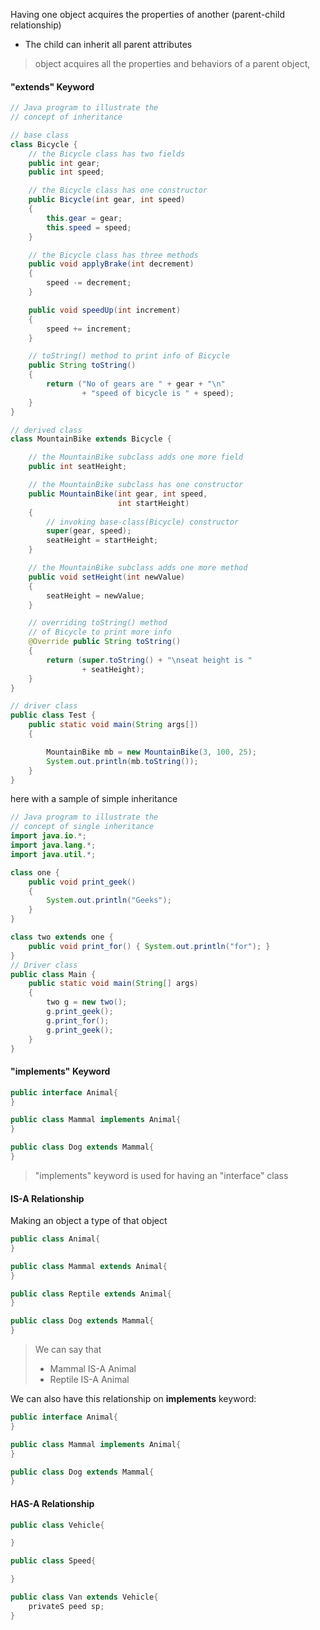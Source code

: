 Having one object acquires the properties of another (parent-child relationship)
- The child can inherit all parent attributes

> object acquires all the properties and behaviors of a parent object,

#### "extends" Keyword
```Java
// Java program to illustrate the
// concept of inheritance

// base class
class Bicycle {
	// the Bicycle class has two fields
	public int gear;
	public int speed;

	// the Bicycle class has one constructor
	public Bicycle(int gear, int speed)
	{
		this.gear = gear;
		this.speed = speed;
	}

	// the Bicycle class has three methods
	public void applyBrake(int decrement)
	{
		speed -= decrement;
	}

	public void speedUp(int increment)
	{
		speed += increment;
	}

	// toString() method to print info of Bicycle
	public String toString()
	{
		return ("No of gears are " + gear + "\n"
				+ "speed of bicycle is " + speed);
	}
}

// derived class
class MountainBike extends Bicycle {

	// the MountainBike subclass adds one more field
	public int seatHeight;

	// the MountainBike subclass has one constructor
	public MountainBike(int gear, int speed,
						int startHeight)
	{
		// invoking base-class(Bicycle) constructor
		super(gear, speed);
		seatHeight = startHeight;
	}

	// the MountainBike subclass adds one more method
	public void setHeight(int newValue)
	{
		seatHeight = newValue;
	}

	// overriding toString() method
	// of Bicycle to print more info
	@Override public String toString()
	{
		return (super.toString() + "\nseat height is "
				+ seatHeight);
	}
}

// driver class
public class Test {
	public static void main(String args[])
	{

		MountainBike mb = new MountainBike(3, 100, 25);
		System.out.println(mb.toString());
	}
}

```

here with a sample of simple inheritance

```Java
// Java program to illustrate the
// concept of single inheritance
import java.io.*;
import java.lang.*;
import java.util.*;

class one {
	public void print_geek()
	{
		System.out.println("Geeks");
	}
}

class two extends one {
	public void print_for() { System.out.println("for"); }
}
// Driver class
public class Main {
	public static void main(String[] args)
	{
		two g = new two();
		g.print_geek();
		g.print_for();
		g.print_geek();
	}
}

```


#### "implements" Keyword

```Java
public interface Animal{
}

public class Mammal implements Animal{ 
} 

public class Dog extends Mammal{ 
}

```
> "implements" keyword is used for having an "interface" class




#### IS-A Relationship
Making an object a type of that object

```Java
public class Animal{
}

public class Mammal extends Animal{
}

public class Reptile extends Animal{ 
}

public class Dog extends Mammal{ 
}
```
> We can say that
>  - Mammal IS-A Animal
>  - Reptile IS-A Animal


We can also have this relationship on **implements** keyword:

```Java
public interface Animal{
}

public class Mammal implements Animal{ 
} 

public class Dog extends Mammal{ 
}
```

#### HAS-A Relationship

```Java
public class Vehicle{

} 

public class Speed{

} 

public class Van extends Vehicle{
	privateS peed sp; 
}
```

